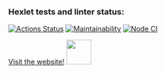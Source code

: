 ### Hexlet tests and linter status:
[![Actions Status](https://github.com/GusinieIstorii/frontend-project-11/workflows/hexlet-check/badge.svg)](https://github.com/GusinieIstorii/frontend-project-11/actions)
[![Maintainability](https://api.codeclimate.com/v1/badges/cccbda916b96e6895a68/maintainability)](https://codeclimate.com/github/GusinieIstorii/frontend-project-11/maintainability)
[![Node CI](https://github.com/GusinieIstorii/frontend-project-11/actions/workflows/nodejs.yml/badge.svg)](https://github.com/GusinieIstorii/frontend-project-11/actions)

[Visit the website!](https://frontend-project-11-wine-seven.vercel.app/) <img src="https://media.giphy.com/media/WUlplcMpOCEmTGBtBW/giphy.gif" width="50">